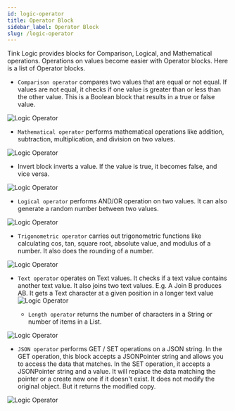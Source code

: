 ```yaml
---
id: logic-operator
title: Operator Block
sidebar_label: Operator Block
slug: /logic-operator
---
```


Tink Logic provides blocks for Comparison, Logical, and Mathematical operations. Operations on values become easier with Operator blocks. Here is a list of Operator blocks.

* `Comparison operator` compares two values that are equal or not equal. If values are not equal, it checks if one value is greater than or less than the other value. This is a Boolean block that results in a true or false value.

![Logic Operator](/img/Logic-Comparison-Operator.png)

* `Mathematical operator` performs mathematical operations like addition, subtraction, multiplication, and division on two values.

![Logic Operator](/img/Logic-Math-Operator.png)

* Invert block inverts a value. If the value is true, it becomes false, and vice versa.

![Logic Operator](/img/Logic-Invert-Operator.png)

* `Logical operator` performs AND/OR operation on two values. It can also generate a random number between two values.

![Logic Operator](/img/Logic-Logical-Operator.png)
 
* `Trigonometric operator` carries out trigonometric functions like calculating cos, tan, square root, absolute value, and modulus of a number. It also does the rounding of a number.

![Logic Operator](/img/Logic-Trigonometric-Operator.png)

* `Text operator` operates on Text values. It checks if a text value contains another text value. It also joins two text values. E.g. A Join B produces AB. It gets a Text character at a given position in a longer text value
    ![Logic Operator](/img/Logic-Text-Operator.png)
    
   * `Length operator` returns the number of characters in a String or number of items in a List.

![Logic Operator](/img/Logic-Length-Operator.png)

   *  `JSON operator` performs GET / SET operations on a JSON string. In the GET operation, this block accepts a JSONPointer string and allows you to access the data that matches. In the SET operation, it accepts a JSONPointer string and a value. It will replace the data matching the pointer or a create new one if it doesn't exist. It does not modify the original object. But it returns the modified copy.

![Logic Operator](/img/Logic-Json-Operator.png)

